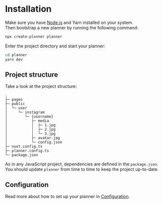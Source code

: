 # Installation

Make sure you have [Node.js](https://nodejs.org/en/download) and Yarn installed on your system.  
Then bootstrap a new planner by running the following command:

```bash
npx create-plxnner planner
```

Enter the project directory and start your planner:

```bash
cd planner
yarn dev
```

## Project structure

Take a look at the project structure:

```
.
├─ pages
├─ public
│  └─ user
│     └─ instagram
│        └─ {username}
│           ├─ media
│           │  ├─ 1.jpg
│           │  ├─ 2.jpg
│           │  └─ 3.jpg
│           ├─ avatar.jpg
│           └─ config.json
├─ nuxt.config.ts
├─ planner.config.ts
└─ package.json
```

As in any JavaScript project, dependencies are defined in the `package.json`.  
You should update `plxnner` from time to time to keep the project up-to-date.

## Configuration

Read more about how to set up your planner in [Configuration](getting-started#configuration).